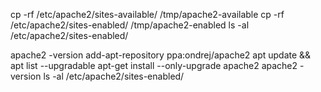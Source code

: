 cp -rf /etc/apache2/sites-available/ /tmp/apache2-available
cp -rf /etc/apache2/sites-enabled/ /tmp/apache2-enabled
ls -al /etc/apache2/sites-enabled/

apache2 -version
add-apt-repository ppa:ondrej/apache2
apt update && apt list --upgradable
apt-get install --only-upgrade apache2
apache2 -version
ls -al /etc/apache2/sites-enabled/